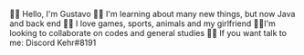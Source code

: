 
🐱‍🏍 Hello, I'm Gustavo
🐱‍🚀 I'm learning about many new things, but now Java and back end
🐱‍👤 I love games, sports, animals and my girlfriend
🐱‍🐉I'm looking to collaborate on codes and general studies
🐱‍💻 If you want talk to me: Discord Kehr#8191
